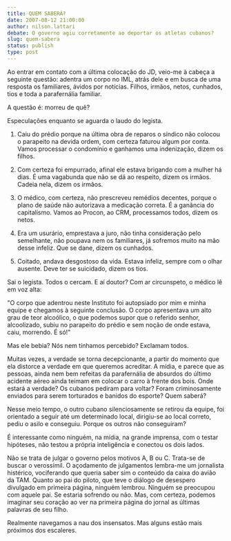```yaml
---
title: QUEM SABERÁ?
date: 2007-08-12 21:00:00
author: nilson.lattari
debate: O governo agiu corretamente ao deportar os atletas cubanos?
slug: quem-sabera
status: publish 
type: post
---
```


Ao entrar em contato com a última colocação do JD, veio-me à cabeça a seguinte questão: adentra um corpo no IML, atrás dele e em busca de uma resposta os familiares, ávidos por notícias. Filhos, irmãos, netos, cunhados, tios e toda a parafernália familiar.  

 A questão é: morreu de quê?   

 Especulações enquanto se aguarda o laudo do legista.  

 1) Caiu do prédio porque na última obra de reparos o síndico não colocou o parapeito na devida ordem, com certeza faturou algum por conta. Vamos processar o condomínio e ganhamos uma indenização, dizem os filhos.  

 2) Com certeza foi empurrado, afinal ele estava brigando com a mulher há dias. É uma vagabunda que não se dá ao respeito, dizem os irmãos. Cadeia nela, dizem os irmãos.  

3) O médico, com certeza, não prescreveu remédios decentes, porque o plano de saúde não autorizava a medicação correta. É a ganância do capitalismo. Vamos ao Procon, ao CRM, processamos todos, dizem os netos.  

4) Era um usurário, emprestava a juro, não tinha consideração pelo semelhante, não poupava nem os familiares, já sofremos muito na mão desse infeliz. Que se dane, dizem os cunhados.  

5) Coitado, andava desgostoso da vida. Estava infeliz, sempre com o olhar ausente. Deve ter se suicidado, dizem os tios.  

 Sai o legista. Todos o cercam. E aí doutor? Com ar circunspeto, o médico lê em voz alta:  

 "O corpo que adentrou neste Instituto foi autopsiado por mim e minha equipe e chegamos à seguinte conclusão. O corpo apresentava um alto grau de teor alcoólico, o que podemos supor que o referido senhor, alcoolizado, subiu no parapeito do prédio e sem noção de onde estava, caiu, morrendo. É só!"  

 Mas ele bebia? Nós nem tínhamos percebido? Exclamam todos.  

 Muitas vezes, a verdade se torna decepcionante, a partir do momento que ela distorce a verdade em que queremos acreditar. A mídia, e parece que as pessoas, ainda nem bem refeitas da parafernália de absurdos do último acidente aéreo ainda teimam em colocar o carro à frente dos bois. Onde estará a verdade? Os cubanos pediram para voltar? Foram criminosamente enviados para serem torturados e banidos do esporte? Quem saberá?  

 Nesse meio tempo, o outro cubano silenciosamente se retirou da equipe, foi orientado a seguir até um determinado local, dirigiu-se ao local correto, pediu o asilo e conseguiu. Porque os outros não conseguiram?   

 É interessante como ninguém, na mídia, na grande imprensa, com o testar hipóteses, não testou a própria inteligência e conectou os dois lados.   

 Não se trata de julgar o governo pelos motivos A, B ou C. Trata-se de buscar o verossímil. O açodamento de julgamentos lembra-me um jornalista histérico, vociferando que queria saber sim o conteúdo da caixa do avião da TAM. Quanto ao pai do piloto, que teve o diálogo de desespero divulgado em primeira página, ninguém lembrou. Ninguém se preocupou com aquele pai. Se estaria sofrendo ou não. Mas, com certeza, podemos imaginar seu coração ao ver na primeira página do jornal as últimas palavras de seu filho.  

 Realmente navegamos a nau dos insensatos. Mas alguns estão mais próximos dos escaleres.
